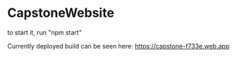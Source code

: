 # CapstoneWebsite

to start it, run "npm start"

Currently deployed build can be seen here: https://capstone-f733e.web.app

